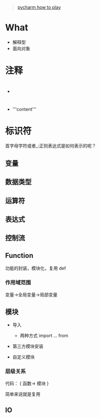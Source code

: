 >[](https://www.youtube.com/playlist?list=PLQ176FUIyIUY5Ii58pzoZhS_3qIBL80nz)

>[pycharm how to play](https://www.jetbrains.com/pycharm/documentation/)

# What
- 解释型
- 面向对象

# 注释
- #
- '''content'''

# 标识符
首字母字符或者_:正则表达式是如何表示的呢？

## 变量

## 数据类型
## 运算符
## 表达式
## 控制流

## Function
功能的封装，模块化，复用
def 

### 作用域范围
变量→全局变量→局部变量

## 模块

- 导入
    - 两种方式
    import ... from 

- 第三方模块安装
- 自定义模块

### 层级关系
代码：
    {
        函数→
             模块
    }


简单来说就是复用

## IO


